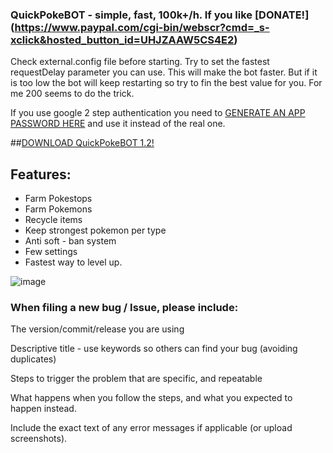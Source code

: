 ### QuickPokeBOT - simple, fast, 100k+/h. If you like [DONATE!] (https://www.paypal.com/cgi-bin/webscr?cmd=_s-xclick&hosted_button_id=UHJZAAW5CS4E2)
Check external.config file before starting. Try to set the fastest requestDelay parameter you can use. This will make the bot faster. 
But if it is too low the bot will keep restarting so try to fin the best value for you. For me 200 seems to do the trick.

If you use google 2 step authentication you need to [GENERATE AN APP PASSWORD HERE](https://security.google.com/settings/security/apppasswords) and use it instead of the real one.

##[DOWNLOAD QuickPokeBOT 1.2!](https://github.com/fededevi/QuickPokeBot/releases/download/1.2/QuickPokeBOT.1.2.rar)

## Features:
* Farm Pokestops
* Farm Pokemons
* Recycle items
* Keep strongest pokemon per type
* Anti soft - ban system
* Few settings
* Fastest way to level up.

![image](https://cloud.githubusercontent.com/assets/5583580/17251158/d8acf59a-55a7-11e6-8af3-72b471563e12.png)


### When filing a new bug / Issue, please include:

 The version/commit/release you are using

 Descriptive title - use keywords so others can find your bug (avoiding duplicates)

 Steps to trigger the problem that are specific, and repeatable

 What happens when you follow the steps, and what you expected to happen instead.

 Include the exact text of any error messages if applicable (or upload screenshots).

